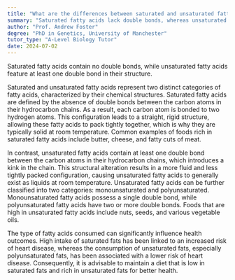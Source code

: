 ```yaml
---
title: "What are the differences between saturated and unsaturated fatty acids?"
summary: "Saturated fatty acids lack double bonds, whereas unsaturated fatty acids contain one or more double bonds, differentiating their chemical structures and properties."
author: "Prof. Andrew Foster"
degree: "PhD in Genetics, University of Manchester"
tutor_type: "A-Level Biology Tutor"
date: 2024-07-02
---
```


Saturated fatty acids contain no double bonds, while unsaturated fatty acids feature at least one double bond in their structure.

Saturated and unsaturated fatty acids represent two distinct categories of fatty acids, characterized by their chemical structures. Saturated fatty acids are defined by the absence of double bonds between the carbon atoms in their hydrocarbon chains. As a result, each carbon atom is bonded to two hydrogen atoms. This configuration leads to a straight, rigid structure, allowing these fatty acids to pack tightly together, which is why they are typically solid at room temperature. Common examples of foods rich in saturated fatty acids include butter, cheese, and fatty cuts of meat.

In contrast, unsaturated fatty acids contain at least one double bond between the carbon atoms in their hydrocarbon chains, which introduces a kink in the chain. This structural alteration results in a more fluid and less tightly packed configuration, causing unsaturated fatty acids to generally exist as liquids at room temperature. Unsaturated fatty acids can be further classified into two categories: monounsaturated and polyunsaturated. Monounsaturated fatty acids possess a single double bond, while polyunsaturated fatty acids have two or more double bonds. Foods that are high in unsaturated fatty acids include nuts, seeds, and various vegetable oils.

The type of fatty acids consumed can significantly influence health outcomes. High intake of saturated fats has been linked to an increased risk of heart disease, whereas the consumption of unsaturated fats, especially polyunsaturated fats, has been associated with a lower risk of heart disease. Consequently, it is advisable to maintain a diet that is low in saturated fats and rich in unsaturated fats for better health.
    